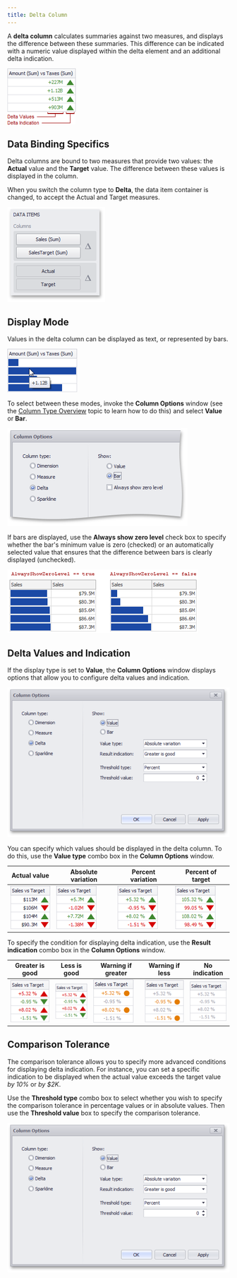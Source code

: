 ```yaml
---
title: Delta Column
---
```

A **delta column** calculates summaries against two measures, and displays the difference between these summaries. This difference can be indicated with a numeric value displayed within the delta element and an additional delta indication.

![Grid_DeltaColumn](../../../../../images/Img19228.png)

## Data Binding Specifics
Delta columns are bound to two measures that provide two values: the **Actual** value and the **Target** value. The difference between these values is displayed in the column.

When you switch the column type to **Delta**, the data item container is changed, to accept the Actual and Target measures.

![Grid_ColumnTypes_DeltaColumns_DataBinding](../../../../../images/Img19680.png)

## Display Mode
Values in the delta column can be displayed as text, or represented by bars.

![Grid_DeltaColumn_Bars](../../../../../images/Img19229.png)

To select between these modes, invoke the **Column Options** window (see the [Column Type Overview](../../../../../../dashboard-for-desktop/articles/dashboard-designer/designing-dashboard-items/grid/columns/column-type-overview.md) topic to learn how to do this) and select **Value** or **Bar**.

![Grid_ColumnTypes_DeltaColumn_Options_Bar](../../../../../images/Img19678.png)

If bars are displayed, use the **Always show zero level** check box to specify whether the bar's minimum value is zero (checked) or an automatically selected value that ensures that the difference between bars is clearly displayed (unchecked).

![Grid_ColumnTypes_AlwaysShowZeroLevel](../../../../../images/Img20131.png)

## Delta Values and Indication
If the display type is set to **Value**, the **Column Options** window displays options that allow you to configure delta values and indication.

![Grid_ColumnTypes_DeltaColumn_Options_Value](../../../../../images/Img19679.png)

You can specify which values should be displayed in the delta column. To do this, use the **Value type** combo box in the **Column Options** window.

| Actual value | Absolute variation | Percent variation | Percent of target |
|---|---|---|---|
| ![Grid_Delta_Values_ActualValue](../../../../../images/Img20117.png) | ![Grid_Delta_Values_AbsoluteVariation](../../../../../images/Img20116.png) | ![Grid_Delta_Values_PercentVariation](../../../../../images/Img20119.png) | ![Grid_Delta_Values_PercentOfTarget](../../../../../images/Img20118.png) |

To specify the condition for displaying delta indication, use the **Result indication** combo box in the **Column Options** window.

| Greater is good | Less is good | Warning if greater | Warning if less | No indication |
|---|---|---|---|---|
| ![Grid_Delta_Indication_LessIsGood](../../../../../images/Img20112.png) | ![Grid_Delta_Indication_LessIsGood](../../../../../images/Img20112.png) | ![Grid_Delta_Indication_WarningIfGreater](../../../../../images/Img20114.png) | ![Grid_Delta_Indication_WarningIfLess](../../../../../images/Img20115.png) | ![Grid_Delta_Indication_NoIndication](../../../../../images/Img20113.png) |

## <a name="comparisontolerance"/>Comparison Tolerance
The comparison tolerance allows you to specify more advanced conditions for displaying delta indication. For instance, you can set a specific indication to be displayed when the actual value exceeds the target value _by 10%_ or _by $2K_.

Use the **Threshold type** combo box to select whether you wish to specify the comparison tolerance in percentage values or in absolute values. Then use the **Threshold value** box to specify the comparison tolerance.

![Grid_ColumnTypes_DeltaColumn_Options_Value](../../../../../images/Img19679.png)